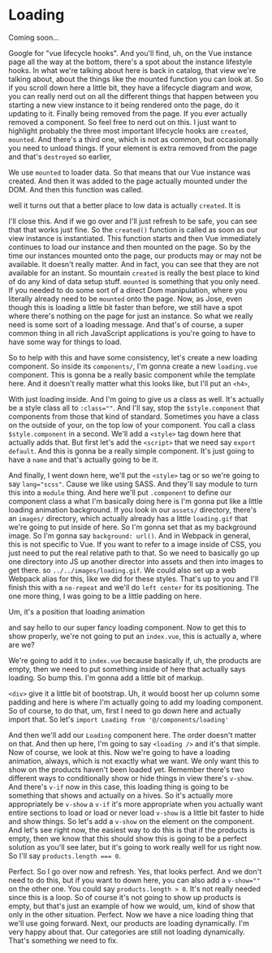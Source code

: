 # Loading

Coming soon...

Google for "vue lifecycle hooks". And you'll find, uh, on the Vue instance page all the way at the
bottom, there's a spot about the instance lifestyle hooks. In what we're talking
about here is back in catalog, that view we're talking about, about the things like
the mounted function you can look at. So if you scroll down here a little bit, they
have a lifecycle diagram and wow, you can really nerd out on all the different things
that happen between you starting a new view instance to it being rendered onto the
page, do it updating to it. Finally being removed from the page. If you ever actually
removed a component. So feel free to nerd out on this. I just want to highlight
probably the three most important lifecycle hooks are `created`, `mounted`.
And there's a third one, which is not as common, but occasionally you need to unload
things. If your element is extra removed from the page and that's `destroyed` so
earlier,

We use `mounted` to loader data. So that means that our Vue instance was created. And
then it was added to the page actually mounted under the DOM. And then this function
was called.

well it turns out that a better place to low data is actually `created`. It is

I'll close this. And if we go over and I'll just refresh to be safe, you can see that
that works just fine. So the `created()` function is called as soon as our view instance
is instantiated. This function starts and then Vue immediately continues to load our
instance and then mounted on the page. So by the time our instances mounted onto the
page, our products may or may not be available. It doesn't really matter. And in
fact, you can see that they are not available for an instant. So mountain `created` is
really the best place to kind of do any kind of data setup stuff. `mounted` is
something that you only need. If you needed to do some sort of a direct Dom
manipulation, where you literally already need to be `mounted` onto the page. Now, as
Jose, even though this is loading a little bit faster than before, we still have a
spot where there's nothing on the page for just an instance. So what we really need
is some sort of a loading message. And that's of course, a super common thing in all
rich JavaScript applications is you're going to have to have some way for things to
load.

So to help with this and have some consistency, let's create a new loading component.
So inside its `components/`, I'm gonna create a new `loading.vue` component. This
is gonna be a really basic component while the template here. And it doesn't really
matter what this looks like, but I'll put an `<h4>`,

With just loading inside. And I'm going to give us a class as well. It's actually be
a style class all to `:class=""`. And I'll say, stop the `$style.component` that
components from those that kind of standard. Sometimes you have a class on the
outside of your, on the top low of your component. You call a class `$style.component`
in a second. We'll add a `<style>` tag down here that actually adds that. But
first let's add the `<script>` that we need say `export default`. And this is gonna be a
really simple component. It's just going to have a `name` and that's actually going to
be it.

And finally, I went down here, we'll put the `<style>` tag or so we're going to say 
`lang="scss"`. Cause we like using SASS. And they'll say module to turn this into a `module`
thing. And here we'll put `.component` to define our component class a what I'm
basically doing here is I'm gonna put like a little loading animation background. If
you look in our `assets/` directory, there's an `images/` directory, which actually already
has a little `loading.gif` that we're going to put inside of here. So I'm gonna set
that as my background image. So I'm gonna say `background: url()`. And in Webpack
in general, this is not specific to Vue. If you want to refer to a image inside of
CSS, you just need to put the real relative path to that. So we need to basically go
up one directory into JS up another director into assets and then into images to get
there. so `../../images/loading.gif`. We could also set up a web Webpack alias
for this, like we did for these styles. That's up to you and I'll finish this with a
`no-repeat` and we'll do `left center` for its positioning. The one more thing, I was
going to be a little padding on here.

Um, it's a position that loading animation

and say hello to our super fancy loading component. Now to get this to show properly,
we're not going to put an `index.vue`, this is actually a, where are we?

We're going to add it to `index.vue` because basically if, uh, the products are
empty, then we need to put something inside of here that actually says loading. So
bump this. I'm gonna add a little bit of markup.

`<div>` give it a little bit of bootstrap. Uh, it would boost her up column some padding and
here is where I'm actually going to add my loading component. So of course, to do
that, um, first I need to go down here and actually import that. So let's 
`import Loading from '@/components/loading'`

And then we'll add our `Loading` component here. The order doesn't matter on that. And
then up here, I'm going to say `<loading />` and it's that simple. Now of course, we look
at this. Now we're going to have a loading animation, always, which is not exactly
what we want. We only want this to show on the products haven't been loaded yet.
Remember there's two different ways to conditionally show or hide things in view
there's `v-show`. And there's `v-if` now in this case, this loading thing is going to be
something that shows and actually on a hives. So it's actually more appropriately be
`v-show` a `v-if` it's more appropriate when you actually want entire sections to load or
load or never load `v-show` is a little bit faster to hide and show things. So let's
add a `v-show` on the element on the component. And let's see right now, the
easiest way to do this is that if the products is empty, then we know that this
should show this is going to be a perfect solution as you'll see later, but it's
going to work really well for us right now. So I'll say `products.length === 0`.

Perfect. So I go over now and refresh. Yes, that looks perfect. And we don't need to
do this, but if you want to down here, you can also add a `v-show=""` on the other
one. You could say `products.length > 0`. It's not really needed
since this is a loop. So of course it's not going to show up products is empty, but
that's just an example of how we would, um, kind of show that only in the other
situation. Perfect. Now we have a nice loading thing that we'll use going forward.
Next, our products are loading dynamically. I'm very happy about that. Our categories
are still not loading dynamically. That's something we need to fix.

